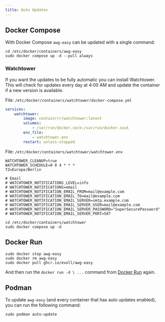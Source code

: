 ```yaml
---
title: Auto Updates
---
```


## Docker Compose

With Docker Compose `awg-easy` can be updated with a single command:

```shell
cd /etc/docker/containers/awg-easy
sudo docker compose up -d --pull always
```

### Watchtower

If you want the updates to be fully automatic you can install Watchtower. This will check for updates every day at 4:00 AM and update the container if a new version is available.

File: `/etc/docker/containers/watchtower/docker-compose.yml`

```yaml
services:
    watchtower:
        image: containrrr/watchtower:latest
        volumes:
            - /var/run/docker.sock:/var/run/docker.sock
        env_file:
            - watchtower.env
        restart: unless-stopped
```

File: `/etc/docker/containers/watchtower/watchtower.env`

```env
WATCHTOWER_CLEANUP=true
WATCHTOWER_SCHEDULE=0 0 4 * * *
TZ=Europe/Berlin

# Email
# WATCHTOWER_NOTIFICATIONS_LEVEL=info
# WATCHTOWER_NOTIFICATIONS=email
# WATCHTOWER_NOTIFICATION_EMAIL_FROM=mail@example.com
# WATCHTOWER_NOTIFICATION_EMAIL_TO=mail@example.com
# WATCHTOWER_NOTIFICATION_EMAIL_SERVER=smtp.example.com
# WATCHTOWER_NOTIFICATION_EMAIL_SERVER_USER=mail@example.com
# WATCHTOWER_NOTIFICATION_EMAIL_SERVER_PASSWORD="SuperSecurePassword"
# WATCHTOWER_NOTIFICATION_EMAIL_SERVER_PORT=587
```

```shell
cd /etc/docker/containers/watchtower
sudo docker compose up -d
```

## Docker Run

```shell
sudo docker stop awg-easy
sudo docker rm awg-easy
sudo docker pull ghcr.io/evoll/awg-easy
```

And then run the `docker run -d \ ...` command from [Docker Run][docker-run] again.

[docker-run]: ./docker-run.md

## Podman

To update `awg-easy` (and every container that has auto updates enabled), you can run the following command:

```shell
sudo podman auto-update
```
